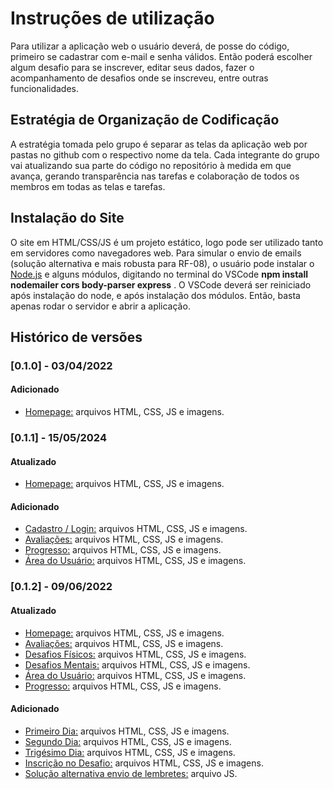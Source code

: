 # Instruções de utilização

Para utilizar a aplicação web o usuário deverá, de posse do código, primeiro se cadastrar com e-mail e senha válidos. Então poderá escolher algum desafio para se inscrever, editar seus dados, fazer o acompanhamento de desafios onde se inscreveu, entre outras funcionalidades.

## Estratégia de Organização de Codificação

A estratégia tomada pelo grupo é separar as telas da aplicação web por pastas no github com o respectivo nome da tela. Cada integrante do grupo vai atualizando sua parte do código no repositório à medida em que avança, gerando transparência nas tarefas e colaboração de todos os membros em todas as telas e tarefas.

## Instalação do Site

O site em HTML/CSS/JS é um projeto estático, logo pode ser utilizado tanto em servidores como navegadores web. 
Para simular o envio de emails (solução alternativa e mais robusta para RF-08), o usuário pode instalar o <a href="https://nodejs.org/en">Node.js</a> e alguns módulos, digitando no terminal do VSCode <b>npm install nodemailer cors body-parser express</b> . O VSCode deverá ser reiniciado após instalação do node, e após instalação dos módulos. Então, basta apenas rodar o servidor e abrir a aplicação.

## Histórico de versões

### [0.1.0] - 03/04/2022
#### Adicionado
- <a href="/código-fonte/homepage.html">Homepage:</a> arquivos HTML, CSS, JS e imagens.

### [0.1.1] - 15/05/2024
#### Atualizado
- <a href="/código-fonte/homepage.html">Homepage:</a> arquivos HTML, CSS, JS e imagens.

#### Adicionado
- <a href="/código-fonte/index.html">Cadastro / Login:</a> arquivos HTML, CSS, JS e imagens.
- <a href="/código-fonte/avaliacoes.html">Avaliações:</a> arquivos HTML, CSS, JS e imagens.
- <a href="/código-fonte/progresso.html">Progresso:</a>  arquivos HTML, CSS, JS e imagens.
- <a href="/código-fonte/areadousuario.html">Área do Usuário:</a> arquivos HTML, CSS, JS e imagens.

### [0.1.2] - 09/06/2022
#### Atualizado

- <a href="/código-fonte/homepage.html">Homepage:</a> arquivos HTML, CSS, JS e imagens.
- <a href="/código-fonte/avaliacoes.html">Avaliações:</a> arquivos HTML, CSS, JS e imagens.
- <a href="/código-fonte/desafiosfisicos.html">Desafios Físicos:</a> arquivos HTML, CSS, JS e imagens.
- <a href="/código-fonte/desafiosmentais.html">Desafios Mentais:</a> arquivos HTML, CSS, JS e imagens.
- <a href="/código-fonte/areadousuario.html">Área do Usuário:</a> arquivos HTML, CSS, JS e imagens.
- <a href="/código-fonte/progresso.html">Progresso:</a>  arquivos HTML, CSS, JS e imagens.
#### Adicionado
- <a href="/código-fonte/primeirodia.html">Primeiro Dia:</a> arquivos HTML, CSS, JS e imagens.
- <a href="/código-fonte/segundodia.html">Segundo Dia:</a> arquivos HTML, CSS, JS e imagens.
- <a href="/código-fonte/trigesimodia.html">Trigésimo Dia:</a> arquivos HTML, CSS, JS e imagens.
- <a href="/código-fonte/inscricaodesafio.html">Inscrição no Desafio:</a> arquivos HTML, CSS, JS e imagens.
- <a href="/código-fonte/EnviodeLembretes(servidor).js">Solução alternativa envio de lembretes:</a> arquivo JS.
  
